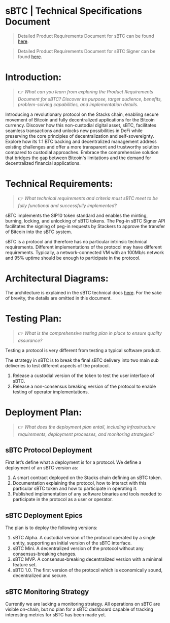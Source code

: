 # sBTC | Technical Specifications Document

>Detailed Product Requirements Document for sBTC can be found [here](UPDATE).

>Detailed Product Requirements Document for sBTC Signer can be found [here](UPDATE).

# Introduction:

>👉 *What can you learn from exploring the Product Requirements Document for sBTC? Discover its purpose, target audience, benefits, problem-solving capabilities, and implementation details.*

Introducing a revolutionary protocol on the Stacks chain, enabling secure movement of Bitcoin and fully decentralized applications for the Bitcoin currency. Discover how this non-custodial digital asset, sBTC, facilitates seamless transactions and unlocks new possibilities in DeFi while preserving the core principles of decentralization and self-sovereignty. Explore how its 1:1 BTC backing and decentralized management address existing challenges and offer a more transparent and trustworthy solution compared to custodial approaches. Embrace the comprehensive solution that bridges the gap between Bitcoin's limitations and the demand for decentralized financial applications.

# Technical Requirements:

>👉 *What technical requirements and criteria must sBTC meet to be fully functional and successfully implemented?*

sBTC implements the SIP10 token standard and enables the minting, burning, locking, and unlocking of sBTC tokens. The Peg-in sBTC Signer API facilitates the signing of peg-in requests by Stackers to approve the transfer of Bitcoin into the sBTC system.

sBTC is a protocol and therefore has no particular intrinsic technical requirements. Different implementations of the protocol may have different requirements. Typically, a network-connected VM with an 100Mb/s network and 95% uptime should be enough to participate in the protocol.

# Architectural Diagrams:

The architecture is explained in the sBTC technical docs [here](https://github.com/stacks-network/sbtc-docs/blob/master/src/architecture.md). For the sake of brevity, the details are omitted in this document.

# Testing Plan:

>👉 *What is the comprehensive testing plan in place to ensure quality assurance?*

Testing a protocol is very different from testing a typical software product.

The strategy in sBTC is to break the final sBTC delivery into two main sub deliveries to test different aspects of the protocol.

1. Release a custodial version of the token to test the user interface of sBTC.
2. Release a non-consensus breaking version of the protocol to enable testing of operator implementations.

# Deployment Plan:

>👉 *What does the deployment plan entail, including infrastructure requirements, deployment processes, and monitoring strategies?*


## sBTC Protocol Deployment

First let’s define what a deployment is for a protocol. We define a deployment of an sBTC version as:

1. A smart contract deployed on the Stacks chain defining an sBTC token.
2. Documentation explaining the protocol, how to interact with this particular sBTC token and how to participate in operating it.
3. Published implementation of any software binaries and tools needed to participate in the protocol as a user or operator.

## sBTC Deployment Epics

The plan is to deploy the following versions:

1. sBTC Alpha. A custodial version of the protocol operated by a single entity, supporting an initial version of the sBTC interface.
2. sBTC Mini. A decentralized version of the protocol without any consensus-breaking changes.
3. sBTC MVP. A consensus-breaking decentralized version with a minimal feature set.
4. sBTC 1.0. The first version of the protocol which is economically sound, decentralized and secure.

## sBTC Monitoring Strategy

Currently we are lacking a monitoring strategy. All operations on sBTC are visible on-chain, but no plan for a sBTC dashboard capable of tracking interesting metrics for sBTC has been made yet.